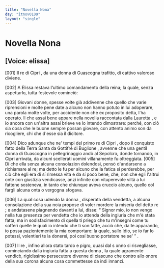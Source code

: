 ```yaml
---
title: "Novella Nona"
day: "itnov0109"
layout: "single"
---
```

<div id="nov0109" type="novella" who="elissa">
 <h1>
  Novella Nona
 </h1>
 <p>
  <h2>
   [Voice: elissa]
  </h2>
 </p>
 <argument>
  <p>
   <a name="p01090001">
    [001]
   </a>
   Il
   <name persref="recipri-0109" type="person">
    re di Cipri
   </name>
   , da una
   <name persref="donna-0109" type="person">
    donna
   </name>
   di
   <name placeref="guascogna" type="place">
    Guascogna
   </name>
   trafitto, di cattivo valoroso diviene.
  </p>
 </argument>
 <div3 type="commentary" who="author">
  <p>
   <a name="p01090002">
    [002]
   </a>
   A
   <name persref="elissa" type="person">
    Elissa
   </name>
   restava l'ultimo comandamento della reina; la quale, senza aspettarlo, tutta festevole cominci&ograve;:
  </p>
 </div3>
 <div3 type="commentary" who="elissa">
  <p>
   <a name="p01090003">
    [003]
   </a>
   Giovani donne, spesse volte gi&agrave; addivenne che quello che varie riprensioni e molte pene date a alcuno non hanno potuto in lui adoperare, una parola molte volte, per accidente non che ex proposito detta, l'ha operato. Il che assai bene appare nella novella raccontata dalla
   <name persref="lauretta" type="person">
    Lauretta
   </name>
   , e io ancora con un'altra assai brieve ve lo intendo dimostrare: perch&eacute;, con ci&ograve; sia cosa che le buone sempre possan giovare, con attento animo son da ricogliere, chi che d'esse sia il dicitore.
  </p>
 </div3>
 <p>
  <a name="p01090004">
   [004]
  </a>
  Dico adunque che ne' tempi del primo
  <name persref="recipri-0109" type="person">
   re di Cipri
  </name>
  , dopo il conquisto fatto della
  <name placeref="terrasanta" type="place">
   Terra Santa
  </name>
  da
  <name persref="gottifrebuglione" type="person">
   Gottifr&eacute; di Buglione
  </name>
  , avvenne che una gentil
  <name persref="donna-0109" type="person">
   donna
  </name>
  di
  <name placeref="guascogna" type="place">
   Guascogna
  </name>
  in pellegrinaggio and&ograve; al Sepolcro, donde tornando, in
  <name placeref="cipro" type="place">
   Cipri
  </name>
  arrivata, da alcuni scellerati uomini villanamente fu oltreggiata.
  <a name="p01090005">
   [005]
  </a>
  Di che ella senza alcuna consolazion dolendosi, pens&ograve; d'andarsene a richiamare al re; ma detto le fu per alcuno che la fatica si perderebbe, per ci&ograve; che egli era di s&iacute; rimessa vita e da s&iacute; poco bene, che, non che egli l'altrui onte con giustizia vendicasse, anzi infinite con vituperevole vilt&agrave; a lui fattene sosteneva, in tanto che chiunque aveva cruccio alcuno, quello col fargli alcuna onta o vergogna sfogava.
 </p>
 <p>
  <a name="p01090006">
   [006]
  </a>
  La qual cosa udendo la
  <name persref="donna-0109" type="person">
   donna
  </name>
  , disperata della vendetta, a alcuna consolazione della sua noia propose di voler mordere la miseria del detto
  <name persref="recipri-0109" type="person">
   re
  </name>
  ; e andatasene piagnendo davanti a lui, disse:
  <q direct="unspecified" who="donna-0109">
   Signor mio, io non vengo nella tua presenza per vendetta che io attenda della ingiuria che m'&egrave; stata fatta; ma in sodisfacimento di quella ti priego che tu m'insegni come tu sofferi quelle le quali io intendo che ti son fatte, acci&ograve; che, da te apparando, io possa pazientemente la mia comportare: la quale, sallo Idio, se io far lo potessi, volentieri te la donerei, poi cos&iacute; buono portatore ne se'
  </q>
  .
 </p>
 <p>
  <a name="p01090007">
   [007]
  </a>
  Il
  <name persref="recipri-0109" type="person">
   re
  </name>
  , infino allora stato tardo e pigro, quasi dal s onno si risvegliasse, cominciando dalla ingiuria fatta a questa
  <name persref="donna-0109" type="person">
   donna
  </name>
  , la quale agramente vendic&ograve;, rigidissimo persecutore divenne di ciascuno che contro allo onore della sua corona alcuna cosa commettesse da indi innanzi.
 </p>
</div>